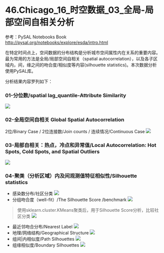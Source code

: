 # 46.Chicago_16_时空数据_03_全局-局部空间自相关分析
参考：PySAL Notebooks Book http://pysal.org/notebooks/explore/esda/intro.html

在特定时间点上，空间数据的分布结构是分析城市空间属性内在关系的重要内容。最为常用的方法是全局/局部空间自相关（spatial autocorrelation），以及各子区域内，间，缘之间的吻合度/相似度等内容(silhouette statistics)。本次数据分析使用PySAL库。

分析结果内容罗列如下：
### 01-分位数/spatial lag_quantile-Attribute Similarity
![](https://github.com/richieBao/python-urbanPlanning/blob/master/images/46_01.png)
### 02-全局空间自相关 Global Spatial Autocorrelation
2位/Binary Case / 2位连接数/Join counts / 连续情况/Continuous Case
![](https://github.com/richieBao/python-urbanPlanning/blob/master/images/46_02.jpg)
### 03-局部自相关：热点，冷点和异常值/Local Autocorrelation: Hot Spots, Cold Spots, and Spatial Outliers
![](https://github.com/richieBao/python-urbanPlanning/blob/master/images/46_03.jpg)
### 04-聚类（分析区域）内及间观测值特征相似性/Silhouette statistics
* 感染数分布/社区分类
![](https://github.com/richieBao/python-urbanPlanning/blob/master/images/46_04.jpg)
* 分组吻合度（well-fit）/The Silhouette Score /benchmark
![](https://github.com/richieBao/python-urbanPlanning/blob/master/images/46_05.png)
> 使用sklearn.cluster.KMeans聚类后，用于Silhouette Score分析，比较社区分类
![](https://github.com/richieBao/python-urbanPlanning/blob/master/images/46_06.jpg)
* 最近邻吻合分布/Nearest Label
![](https://github.com/richieBao/python-urbanPlanning/blob/master/images/46_07.jpg)
* 地理/网络结构/Geographical Structure
![](https://github.com/richieBao/python-urbanPlanning/blob/master/images/46_08.png)
* 组间|内相似度/Path Silhouettes
![](https://github.com/richieBao/python-urbanPlanning/blob/master/images/46_09.png)
* 组缘相似度/Boundary Silhouettes
![](https://github.com/richieBao/python-urbanPlanning/blob/master/images/46_10.jpg)
